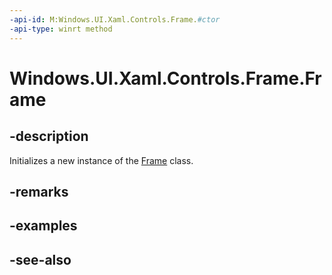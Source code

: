 ```yaml
---
-api-id: M:Windows.UI.Xaml.Controls.Frame.#ctor
-api-type: winrt method
---
```


<!-- Method syntax
public Frame()
-->

# Windows.UI.Xaml.Controls.Frame.Frame

## -description
Initializes a new instance of the [Frame](frame.md) class.


## -remarks

## -examples

## -see-also
